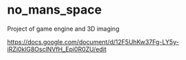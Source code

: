# no_mans_space
Project of game engine and 3D imaging

https://docs.google.com/document/d/12F5UhKw37Fg-LY5y-iRZi0klG8OsclNVfH_Epi0R0ZU/edit
